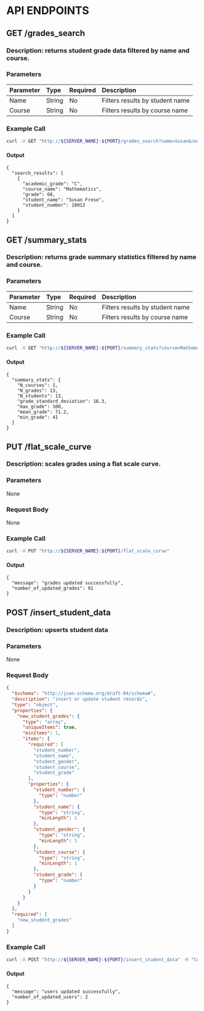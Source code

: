 # API ENDPOINTS<br />
## GET /grades\_search
### Description: returns student grade data filtered by name and course.
### Parameters

|Parameter|Type  |Required|Description                    |
|:--------|:-----|:-------|:------------------------------|
|Name     |String|No      |Filters results by student name|
|Course   |String|No      |Filters results by course name |

### Example Call
```sh
curl -X GET "http://${SERVER_NAME}:${PORT}/grades_search?name=Susan&course=math"
```
#### Output
```
{
  "search_results": [
    {
      "academic_grade": "C",
      "course_name": "Mathematics",
      "grade": 68,
      "student_name": "Susan Frese",
      "student_number": 10012
    }
  ]
}
```


## GET /summary\_stats
### Description: returns grade summary statistics filtered by name and course.
### Parameters

|Parameter|Type  |Required|Description                    |
|:--------|:-----|:-------|:------------------------------|
|Name     |String|No      |Filters results by student name|
|Course   |String|No      |Filters results by course name |

### Example Call
```sh
curl -X GET "http://${SERVER_NAME}:${PORT}/summary_stats?course=Mathematics"
```
#### Output
```
{
  "summary_stats": {
    "N_courses": 1,
    "N_grades": 13,
    "N_students": 13,
    "grade_standard_deviation": 16.3,
    "max_grade": 100,
    "mean_grade": 71.2,
    "min_grade": 41
  }
}
```



## PUT /flat\_scale\_curve
### Description: scales grades using a flat scale curve.
### Parameters
None
### Request Body
None
### Example Call
```sh
curl -X PUT "http://${SERVER_NAME}:${PORT}/flat_scale_curve"
```
#### Output
```
{
  "message": "grades updated successfully",
  "number_of_updated_grades": 91
}
```


## POST /insert\_student\_data
### Description: upserts student data
### Parameters
None
### Request Body
```json
{
  "$schema": "http://json-schema.org/draft-04/schema#",
  "description": "insert or update student records",
  "type": "object",
  "properties": {
    "new_student_grades": {
      "type": "array",
      "uniqueItems": true,
      "minItems": 1,
      "items": {
        "required": [
          "student_number",
          "student_name",
          "student_gender",
          "student_course",
          "student_grade"
        ],
        "properties": {
          "student_number": {
            "type": "number"
          },
          "student_name": {
            "type": "string",
            "minLength": 1
          },
          "student_gender": {
            "type": "string",
            "minLength": 1
          },
          "student_course": {
            "type": "string",
            "minLength": 1
          },
          "student_grade": {
            "type": "number"
          }
        }
      }
    }
  },
  "required": [
    "new_student_grades"
  ]
}
```
### Example Call
```sh
curl -X POST "http://${SERVER_NAME}:${PORT}/insert_student_data" -H "Content-Type: application/json" -d '{"new_student_grades":[{"student_number":20000, "student_name":"Henry Shearman", "student_gender":"male", "student_course":"Music", "student_grade":20}, {"student_number":20000, "student_name":"Henry Shearman", "student_gender":"male", "student_course":"Computer Science", "student_grade":88}]}'
```
#### Output
```
{
  "message": "users updated successfully",
  "number_of_updated_users": 2
}
```
